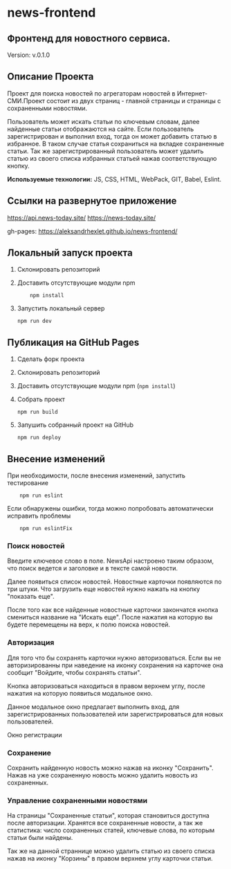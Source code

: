 # news-frontend

## Фронтенд для новостного сервиса.

Version: v.0.1.0

## Описание Проекта

Проект для поиска новостей по агрегаторам новостей в Интернет-СМИ.Проект состоит из двух страниц - главной страницы и страницы с сохраненными новостями. 

Пользователь может искать статьи по ключевым словам, далее найденные статьи отображаются на сайте. Если пользователь зарегистрирован и выполнил вход, тогда он может добавить статью в избранное. В таком случае статья сохраниться на вкладке сохраненные статьи.
Так же зарегистрированный пользователь может удалить статью из своего списка избранных статьей нажав соответствующую кнопку.



**Используемые технологии:** JS, CSS, HTML, WebPack, GIT, Babel, Eslint.

## Ссылки на развернутое приложение

https://api.news-today.site/
https://news-today.site/

gh-pages:
https://aleksandrhexlet.github.io/news-frontend/



## Локальный запуск проекта

1. Склонировать репозиторий
2. Доставить отсутствующие модули npm
   ```
       npm install
   ```
3. Запустить локальный сервер

       npm run dev


## Публикация на GitHub Pages

1. Сделать форк проекта
2. Склонировать репозиторий
3. Доставить отсутствующие модули npm (`npm install`)
4. Собрать проект
   
       npm run build
   
5. Запушить собранный проект на GitHub
   
       npm run deploy
   

## Внесение изменений

При необходимости, после внесения изменений, запустить тестирование

    
        npm run eslint


Если обнаружены ошибки, тогда можно попробовать автоматически исправить проблемы

    
        npm run eslintFix
    


### Поиск новостей

Введите ключевое слово в поле. NewsApi настроено таким образом, что поиск ведется и заголовке и в тексте самой новости.


Далее появиться список новостей. Новостные карточки появляются по три штуки. Что загрузить еще новостей нужно нажать на кнопку "показать еще".


После того как все найденные новостные карточки закончатся кнопка смениться название на "Искать еще". После нажатия на которую вы будете перемещены на верх, к полю поиска новостей.


### Авторизация

Для того что бы сохранять карточки нужно авторизоваться. Если вы не авторизированны при наведение на иконку сохранения на карточке она сообщит "Войдите, чтобы сохранять статьи".


Кнопка авторизоваться находиться в правом верхнем углу, после нажатия на которую появиться модальное окно.


Данное модальное окно предлагает выполнить вход, для зарегистрированных пользователей или зарегистрироваться для новых пользователей.


Окно регистрации


### Сохранение

Сохранить найденную новость можно нажав на иконку "Сохранить". Нажав на уже сохраненную новость можно удалить новость из сохраненных.


### Управление сохраненными новостями

На страницы "Сохраненные статьи", которая становиться доступна после авторизации. Хранятся все сохраненные новости, а так же статистика: число сохраненных статей, ключевые слова, по которым статьи были найдены.


Так же на данной страннице можно удалить статью из своего списка нажав на иконку "Корзины" в правом верхнем углу карточки статьи.

